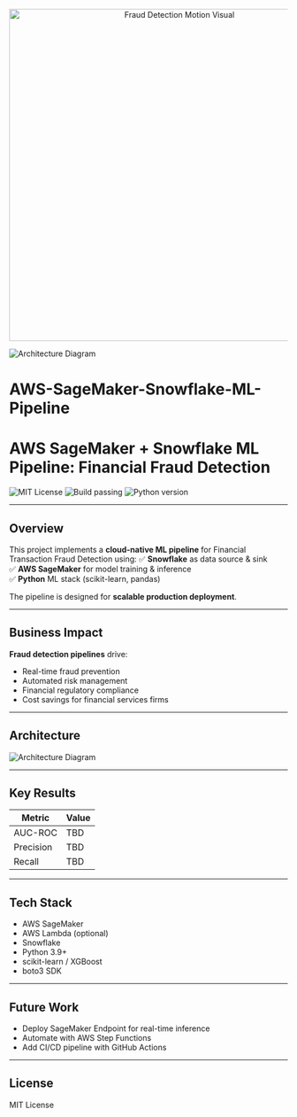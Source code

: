 <p align="center">
  <img src="docs/fraud_detection_animation.gif" alt="Fraud Detection Motion Visual" width="600"/>
</p>


![Architecture Diagram](docs/architecture.png)


# AWS-SageMaker-Snowflake-ML-Pipeline
# AWS SageMaker + Snowflake ML Pipeline: Financial Fraud Detection

![MIT License](https://img.shields.io/badge/license-MIT-green.svg)
![Build passing](https://img.shields.io/github/actions/workflow/status/Trojan3877/AWS-SageMaker-Snowflake-ML-Pipeline/ci.yml?branch=main)
![Python version](https://img.shields.io/badge/python-3.9%2B-blue)

---

## Overview

This project implements a **cloud-native ML pipeline** for Financial Transaction Fraud Detection using:
✅ **Snowflake** as data source & sink  
✅ **AWS SageMaker** for model training & inference  
✅ **Python** ML stack (scikit-learn, pandas)  

The pipeline is designed for **scalable production deployment**.

---

## Business Impact

**Fraud detection pipelines** drive:
- Real-time fraud prevention  
- Automated risk management  
- Financial regulatory compliance  
- Cost savings for financial services firms  

---

## Architecture

![Architecture Diagram](docs/architecture.png)

---

## Key Results

| Metric | Value |
|--------|-------|
| AUC-ROC | TBD |
| Precision | TBD |
| Recall | TBD |

---

## Tech Stack

- AWS SageMaker  
- AWS Lambda (optional)  
- Snowflake  
- Python 3.9+  
- scikit-learn / XGBoost  
- boto3 SDK  

---

## Future Work

- Deploy SageMaker Endpoint for real-time inference  
- Automate with AWS Step Functions  
- Add CI/CD pipeline with GitHub Actions  

---

## License

MIT License
